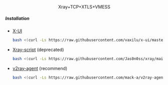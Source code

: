 <center> Xray+TCP+XTLS+VMESS </center>

##### Installation

- [X-UI](x-ui/README.md)

  ```bash
  bash <(curl -Ls https://raw.githubusercontent.com/vaxilu/x-ui/master/install.sh)
  ```

- [Xray-script](Xray-script/README.md) (deprecated)

  ```bash
  bash <(curl -Ls https://raw.githubusercontent.com/Jas0n0ss/xray/main/Xray-script/xray-tls-web-setup.sh)
  ```

- [v2ray-agent](v2ray-agent/README.md) (recommend)

  ```bash
  bash <(curl -Ls https://raw.githubusercontent.com/mack-a/v2ray-agent/master/install.sh）
  ```
